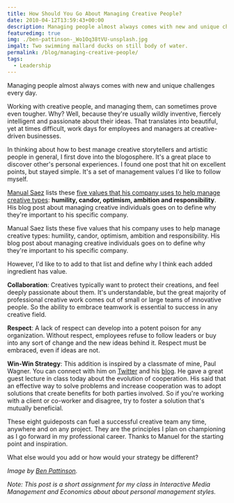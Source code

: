 ```yaml
---
title: How Should You Go About Managing Creative People?
date: 2010-04-12T13:59:43+00:00
description: Managing people almost always comes with new and unique challenges every day.
featuredimg: true
img: ./ben-pattinson-_Wo1Oq38tVU-unsplash.jpg
imgalt: Two swimming mallard ducks on still body of water.
permalink: /blog/managing-creative-people/
tags:
  - Leadership
---
```


Managing people almost always comes with new and unique challenges every day.

Working with creative people, and managing them, can sometimes prove even tougher. Why? Well, because they're usually wildly inventive, fiercely intelligent and passionate about their ideas. That translates into beautiful, yet at times difficult, work days for employees and managers at creative-driven businesses.

In thinking about how to best manage creative storytellers and artistic people in general, I first dove into the blogosphere. It's a great place to discover other's personal experiences. I found one post that hit on excellent points, but stayed simple. It's a set of management values I'd like to follow myself.

[Manual Saez](http://manuelsaez.com/) lists these [five values that his company uses to help manage creative types](http://www.fastcompany.com/blog/manuel-saez/power-design/managing-creative-people-achieve-common-goal): **humility, candor, optimism, ambition and responsibility**. His blog post about managing creative individuals goes on to define why they're important to his specific company.

Manual Saez lists these five values that his company uses to help manage creative types: humility, candor, optimism, ambition and responsibility. His blog post about managing creative individuals goes on to define why they're important to his specific company.

However, I'd like to to add to that list and define why I think each added ingredient has value.

**Collaboration**: Creatives typically want to protect their creations, and feel deeply passionate about them. It's understandable, but the great majority of professional creative work comes out of small or large teams of innovative people. So the ability to embrace teamwork is essential to success in any creative field.

**Respect**: A lack of respect can develop into a potent poison for any organization. Without respect, employees refuse to follow leaders or buy into any sort of change and the new ideas behind it. Respect must be embraced, even if ideas are not.

**Win-Win Strategy**: This addition is inspired by a classmate of mine, Paul Wagner. You can connect with him on [Twitter](http://twitter.com/prwagner) and his [blog](http://paulrwagner.wordpress.com/). He gave a great guest lecture in class today about the evolution of cooperation. His said that an effective way to solve problems and increase cooperation was to adopt solutions that create benefits for both parties involved. So if you're working with a client or co-worker and disagree, try to foster a solution that's mutually beneficial.

These eight guideposts can fuel a successful creative team any time, anywhere and on any project. They are the principles I plan on championing as I go forward in my professional career. Thanks to Manuel for the starting point and inspiration.

What else would you add or how would your strategy be different?

_Image by [Ben Pattinson](https://unsplash.com/photos/_Wo1Oq38tVU)._

_Note: This post is a short assignment for my class in Interactive Media Management and Economics about about personal management styles._
